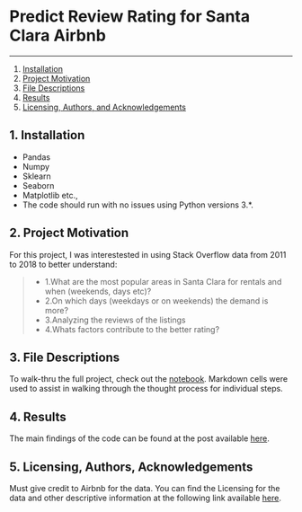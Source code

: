 # Predict Review Rating for Santa Clara Airbnb

--------------------------------------
1. [Installation](#installation)
2. [Project Motivation](#motivation)
3. [File Descriptions](#files)
4. [Results](#results)
5. [Licensing, Authors, and Acknowledgements](#licensing)

## 1. Installation <a name="installation"></a>
- Pandas
- Numpy
- Sklearn
- Seaborn
- Matplotlib etc.,
- The code should run with no issues using Python versions 3.*.

## 2. Project Motivation <a name="motivation"></a>
For this project, I was interestested in using Stack Overflow data from 2011 to 2018 to better understand:
> * 1.What are the most popular areas in Santa Clara for rentals and when (weekends, days etc)?  
> * 2.On which days (weekdays or on weekends) the demand is more?
> * 3.Analyzing the reviews of the listings  
> * 4.Whats factors contribute to the better rating?

## 3. File Descriptions <a name="files"></a>  
To walk-thru the full project, check out the [notebook]().
Markdown cells were used to assist in walking through the thought process for individual steps.  

## 4. Results <a name="results"></a>
The main findings of the code can be found at the post available [here]().

## 5. Licensing, Authors, Acknowledgements<a name="licensing"></a>
Must give credit to Airbnb for the data.  You can find the Licensing for the data and other descriptive information at the following link available [here](http://insideairbnb.com/get-the-data.html). 
